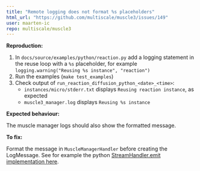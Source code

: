 ```yaml
---
title: "Remote logging does not format %s placeholders"
html_url: "https://github.com/multiscale/muscle3/issues/149"
user: maarten-ic
repo: multiscale/muscle3
---
```


**Reproduction:**

1. In `docs/source/examples/python/reaction.py` add a logging statement in the reuse loop with a `%s` placeholder, for example `logging.warning("Reusing %s instance", "reaction")`
2. Run the examples (`make test_examples`)
3. Check output of `run_reaction_diffusion_python_<date>_<time>`:
   - `instances/micro/stderr.txt` displays `Reusing reaction instance`, as expected
   - `muscle3_manager.log` displays `Reusing %s instance`

**Expected behaviour:**

The muscle manager logs should also show the formatted message.

**To fix:**

Format the message in `MuscleManagerHandler` before creating the LogMessage. See for example the python [StreamHandler.emit implementation here](https://github.com/python/cpython/blob/b99ac1dbc081e4f2d2e68906e9c7c535e628611a/Lib/logging/__init__.py#L1098).